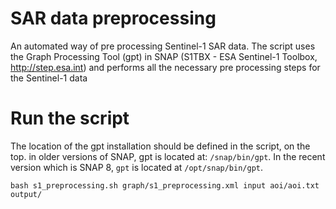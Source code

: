 # SAR data preprocessing

An automated way of pre processing Sentinel-1 SAR data. The script uses the Graph Processing Tool (gpt) in SNAP (S1TBX - ESA Sentinel-1 Toolbox, http://step.esa.int) and performs all the necessary pre processing steps for the Sentinel-1 data


# Run the script

The location of the gpt installation should be defined in the script, on the top. in older versions of SNAP, gpt is located at: `/snap/bin/gpt`. In the recent version which is SNAP 8, `gpt` is located at `/opt/snap/bin/gpt`.



``` bash s1_preprocessing.sh graph/s1_preprocessing.xml input aoi/aoi.txt output/ ```
